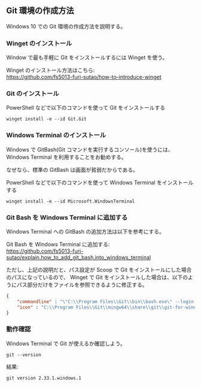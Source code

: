 ## Git 環境の作成方法

Windows 10 での Git 環境の作成方法を説明する。

### Winget のインストール

Window で最も手軽に Git をインストールするには Winget を使う。

Winget のインストール方法はこちら:  
https://github.com/fs5013-furi-sutao/how-to-introduce-winget

### Git のインストール

PowerShell などで以下のコマンドを使って Git をインストールする

``` console
winget install -e --id Git.Git
```

### Windows Terminal のインストール

Windows で GitBash(Git コマンドを実行するコンソール)を使うには、Windows Terminal を利用することをお勧めする。

なぜなら、標準の GitBash は画面が貧弱だからである。

PowerShell などで以下のコマンドを使って Windows Terminal をインストールする

``` console
winget install -e --id Microsoft.WindowsTerminal
```

### Git Bash を Windows Terminal に追加する

Windows Terminal への GitBash の追加方法は以下を参考にする。

Git Bash を Windows Terminal に追加する:  
https://github.com/fs5013-furi-sutao/explain.how_to_add_git_bash.into_windows_terminal

ただし、上記の説明だと、パス設定が Scoop で Git をインストールにした場合のパスになっているので、
Winget で Git をインストールした場合は、以下のようにパス部分だけをファイルを参照できるように修正する。

``` json
{
    "commandline" : "\"C:\\Program Files\\Git\\bin\\bash.exe\" --login -i -l",
    "icon" : "C:\\Program Files\\Git\\mingw64\\share\\git\\git-for-windows.ico",
}
```

### 動作確認

Windows Terminal で Git が使えるか確認しよう。

``` console
git --version
```

結果:  
```
git version 2.33.1.windows.1
```
